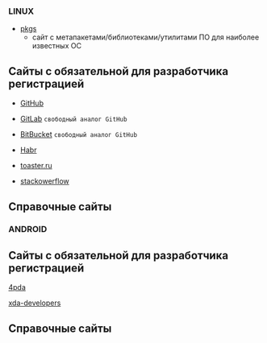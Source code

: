 
### LINUX

- [pkgs](https://pkgs.org)
    - сайт с метапакетами/библиотеками/утилитами ПО для наиболее известных ОС

## Cайты с обязательной для разработчика регистрацией

- [GitHub](https://github.com)
- [GitLab](https://gitlab.org) `свободный аналог GitHub`
- [BitBucket](https://bitbucket.org) `свободный аналог GitHub`

- [Habr](https://habr.com)

- [toaster.ru](https://toaster.ru)

- [stackowerflow](https://stackowerflow.com)


## Справочные сайты


### ANDROID

## Cайты с обязательной для разработчика регистрацией

[4pda](4pda.ru)

[xda-developers](xda-developers.com)


## Справочные сайты


